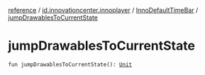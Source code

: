 [reference](../../index.md) / [id.innovationcenter.innoplayer](../index.md) / [InnoDefaultTimeBar](index.md) / [jumpDrawablesToCurrentState](./jump-drawables-to-current-state.md)

# jumpDrawablesToCurrentState

`fun jumpDrawablesToCurrentState(): `[`Unit`](https://kotlinlang.org/api/latest/jvm/stdlib/kotlin/-unit/index.html)